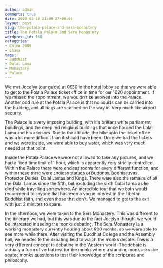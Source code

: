 ```yaml
---
author: admin
comments: true
date: 2009-08-08 21:00:37+00:00
layout: post
slug: the-potala-palace-and-sera-monastery
title: The Potala Palace and Sera Monastery
wordpress_id: 168
categories:
- China 2009
- Lhasa
tags:
- Buddhist
- Dalai Lama
- Monastery
- Palace
---
```


We met Jocelyn (our guide) at 0930 in the hotel lobby so that we were able to get to the Potala Palace ticket office in time for our 1020 appointment. If we missed the appointment, we wouldn't be allowed into the Palace. Another odd rule at the Potala Palace is that no liquids can be carried into the building, and all bags are scanned on the way in. Very much like airport security.

The Palace is a very imposing building, with it's brilliant white parliament buildings, and the deep red religious buildings that once housed the Dalai Lama and his advisors. Due to the altitude, the hike upto the ticket office was a lot more difficult than it should have been. Once we had the tickets and we were inside, we were able to buy water, which was very much needed at that point.



Inside the Potala Palace we were not allowed to take any pictures, and we had a fixed time limit of 1 hour, which is apparently very strictly controlled. Within the Palace there were endless rooms for every different function, and within these there were endless statues of Buddhas, Bodhisattvas, Protector Deities, Dalai Lamas and Kings. There were also the remains of all the Dalai Lamas since the fifth, but excluding the sixth Dalai Lama as he died while travelling somewhere. An incredible tour that we both would recommend to anyone that has even a vague interest in the Tibetan Buddhist faith, and even those that don't. We managed to get to the exit with just 2 minutes to spare.

In the afternoon, we were taken to the Sera Monastery. This was different to the itinerary we had, but this was due to the fact Jocelyn thought we would be interested in seeing the monks debating. The Sera Monastery is a working monastery currently housing about 800 monks, so we were able to see more while there. After visiting the Buddhist College and the Assembly hall, we headed to the debating field to watch the monks debate. This is a very different concept to debating in the Western world. The debate is actually a form of verbal test for the monks where a standing monk asks the seated monks questions to test their knowledge of the scriptures and philosophy.




